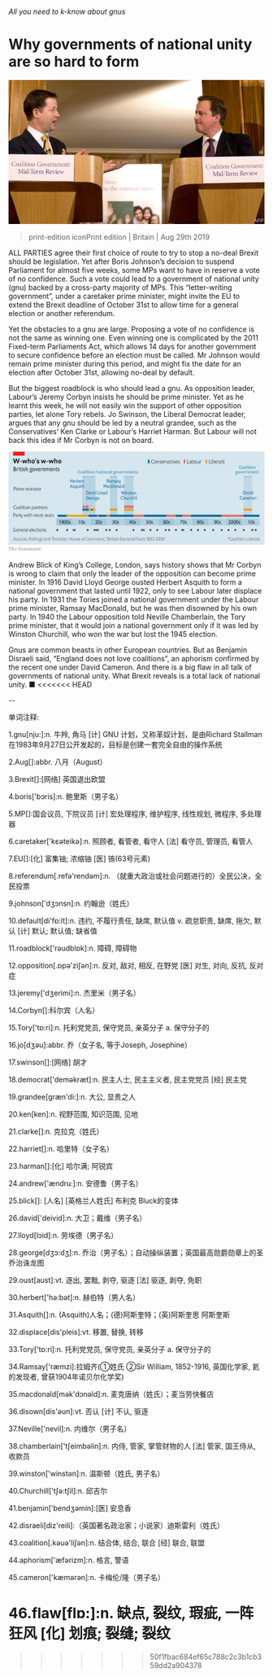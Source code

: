 ###### All you need to k-know about gnus

# Why governments of national unity are so hard to form 

![image](images/20190831_BRP503.jpg) 

> print-edition iconPrint edition | Britain | Aug 29th 2019 

ALL PARTIES agree their first choice of route to try to stop a no-deal Brexit should be legislation. Yet after Boris Johnson’s decision to suspend Parliament for almost five weeks, some MPs want to have in reserve a vote of no confidence. Such a vote could lead to a government of national unity (gnu) backed by a cross-party majority of MPs. This “letter-writing government”, under a caretaker prime minister, might invite the EU to extend the Brexit deadline of October 31st to allow time for a general election or another referendum. 

Yet the obstacles to a gnu are large. Proposing a vote of no confidence is not the same as winning one. Even winning one is complicated by the 2011 Fixed-term Parliaments Act, which allows 14 days for another government to secure confidence before an election must be called. Mr Johnson would remain prime minister during this period, and might fix the date for an election after October 31st, allowing no-deal by default. 

But the biggest roadblock is who should lead a gnu. As opposition leader, Labour’s Jeremy Corbyn insists he should be prime minister. Yet as he learnt this week, he will not easily win the support of other opposition parties, let alone Tory rebels. Jo Swinson, the Liberal Democrat leader, argues that any gnu should be led by a neutral grandee, such as the Conservatives’ Ken Clarke or Labour’s Harriet Harman. But Labour will not back this idea if Mr Corbyn is not on board. 

![image](images/20190831_BRC978.png) 

Andrew Blick of King’s College, London, says history shows that Mr Corbyn is wrong to claim that only the leader of the opposition can become prime minister. In 1916 David Lloyd George ousted Herbert Asquith to form a national government that lasted until 1922, only to see Labour later displace his party. In 1931 the Tories joined a national government under the Labour prime minister, Ramsay MacDonald, but he was then disowned by his own party. In 1940 the Labour opposition told Neville Chamberlain, the Tory prime minister, that it would join a national government only if it was led by Winston Churchill, who won the war but lost the 1945 election. 

Gnus are common beasts in other European countries. But as Benjamin Disraeli said, “England does not love coalitions”, an aphorism confirmed by the recent one under David Cameron. And there is a big flaw in all talk of governments of national unity. What Brexit reveals is a total lack of national unity. ■ 
<<<<<<< HEAD

-- 

 单词注释:

1.gnu[nju:]:n. 牛羚, 角马 [计] GNU 计划，又称革奴计划，是由Richard Stallman在1983年9月27日公开发起的，目标是创建一套完全自由的操作系统 

2.Aug[]:abbr. 八月（August） 

3.Brexit[]:[网络] 英国退出欧盟 

4.boris['bɔris]:n. 鲍里斯（男子名） 

5.MP[]:国会议员, 下院议员 [计] 宏处理程序, 维护程序, 线性规划, 微程序, 多处理器 

6.caretaker['kєәteikә]:n. 照顾者, 看管者, 看守人 [法] 看守员, 管理员, 看管人 

7.EU[]:[化] 富集铀; 浓缩铀 [医] 铕(63号元素) 

8.referendum[.refә'rendәm]:n. （就重大政治或社会问题进行的）全民公决，全民投票 

9.johnson['dʒɔnsn]:n. 约翰逊（姓氏） 

10.default[di'fɒ:lt]:n. 违约, 不履行责任, 缺席, 默认值 v. 疏怠职责, 缺席, 拖欠, 默认 [计] 默认; 默认值; 缺省值 

11.roadblock['rәudblɒk]:n. 障碍, 障碍物 

12.opposition[.ɒpә'ziʃәn]:n. 反对, 敌对, 相反, 在野党 [医] 对生, 对向, 反抗, 反对症 

13.jeremy['dʒerimi]:n. 杰里米（男子名） 

14.Corbyn[]:科尔宾（人名） 

15.Tory['tɒ:ri]:n. 托利党党员, 保守党员, 亲英分子 a. 保守分子的 

16.jo[dʒәu]:abbr. 乔（女子名, 等于Joseph, Josephine） 

17.swinson[]:[网络] 胡才 

18.democrat['demәkræt]:n. 民主人士, 民主主义者, 民主党党员 [经] 民主党 

19.grandee[græn'di:]:n. 大公, 显贵之人 

20.ken[ken]:n. 视野范围, 知识范围, 见地 

21.clarke[]:n. 克拉克（姓氏） 

22.harriet[]:n. 哈里特（女子名） 

23.harman[]:[化] 哈尔满; 阿锐宾 

24.andrew['ændru:]:n. 安德鲁（男子名） 

25.blick[]: [人名] [英格兰人姓氏] 布利克 Bluck的变体 

26.david['deivid]:n. 大卫；戴维（男子名） 

27.lloyd[lɔid]:n. 劳埃德（男子名） 

28.george[dʒɔ:dʒ]:n. 乔治（男子名）；自动操纵装置；英国最高勋爵勋章上的圣乔治诛龙图 

29.oust[aust]:vt. 逐出, 罢黜, 剥夺, 驱逐 [法] 驱逐, 剥夺, 免职 

30.herbert['hә:bәt]:n. 赫伯特（男人名） 

31.Asquith[]:n. (Asquith)人名；(德)阿斯奎特；(英)阿斯奎思 阿斯奎斯 

32.displace[dis'pleis]:vt. 移置, 替换, 转移 

33.Tory['tɒ:ri]:n. 托利党党员, 保守党员, 亲英分子 a. 保守分子的 

34.Ramsay['ræmzi]:拉姆齐(①姓氏 ②Sir William, 1852-1916, 英国化学家, 氦的发现者, 曾获1904年诺贝尔化学奖) 

35.macdonald[mәk'dɔnәld]:n. 麦克唐纳（姓氏）；麦当劳快餐店 

36.disown[dis'әun]:vt. 否认 [计] 不认, 驱逐 

37.Neville['nevil]:n. 内维尔（男子名） 

38.chamberlain['tʃeimbәlin]:n. 内侍, 管家, 掌管财物的人 [法] 管家, 国王侍从, 收款员 

39.winston['winstәn]:n. 温斯顿（姓氏, 男子名） 

40.Churchill['tʃә:tʃil]:n. 邱吉尔 

41.benjamin['bendʒәmin]:[医] 安息香 

42.disraeli[diz'reili]:（英国著名政治家；小说家）迪斯雷利（姓氏） 

43.coalition[.kәuә'liʃәn]:n. 结合体, 结合, 联合 [经] 联合, 联盟 

44.aphorism['æfәrizm]:n. 格言, 警语 

45.cameron['kæmәrәn]:n. 卡梅伦/隆（男子名） 

46.flaw[flɒ:]:n. 缺点, 裂纹, 瑕疵, 一阵狂风 [化] 划痕; 裂缝; 裂纹 
=======
>>>>>>> 50f1fbac684ef65c788c2c3b1cb359dd2a904378

